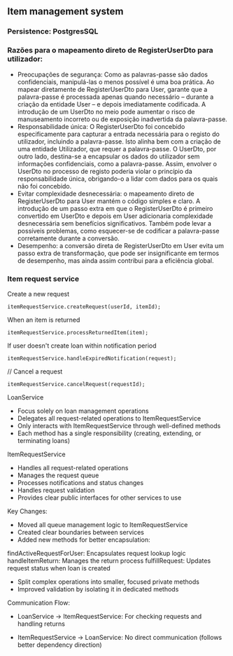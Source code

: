 ## **Item management system**

### Persistence: PostgresSQL


### Razões para o mapeamento direto de RegisterUserDto para utilizador:

- Preocupações de segurança: Como as palavras-passe são dados confidenciais, manipulá-las o menos possível é uma boa prática.
Ao mapear diretamente de RegisterUserDto para User, garante que a palavra-passe é processada apenas quando necessário – durante a criação da entidade User – e depois imediatamente codificada. 
A introdução de um UserDto no meio pode aumentar o risco de manuseamento incorreto ou de exposição inadvertida da palavra-passe.
- Responsabilidade única: O RegisterUserDto foi concebido especificamente para capturar a entrada necessária para o registo do utilizador, incluindo a palavra-passe. 
Isto alinha bem com a criação de uma entidade Utilizador, que requer a palavra-passe. O UserDto, por outro lado, destina-se a encapsular os dados do utilizador sem informações confidenciais, como a palavra-passe. 
Assim, envolver o UserDto no processo de registo poderia violar o princípio da responsabilidade única, obrigando-o a lidar com dados para os quais não foi concebido.
- Evitar complexidade desnecessária: o mapeamento direto de RegisterUserDto para User mantém o código simples e claro. 
A introdução de um passo extra em que o RegisterUserDto é primeiro convertido em UserDto e depois em User adicionaria complexidade desnecessária sem benefícios significativos. 
Também pode levar a possíveis problemas, como esquecer-se de codificar a palavra-passe corretamente durante a conversão.
- Desempenho: a conversão direta de RegisterUserDto em User evita um passo extra de transformação, que pode ser insignificante em termos de desempenho, mas ainda assim contribui para a eficiência global.


### Item request service

 Create a new request

``` itemRequestService.createRequest(userId, itemId); ```

 When an item is returned

``` itemRequestService.processReturnedItem(item); ```

If user doesn't create loan within notification period

```` itemRequestService.handleExpiredNotification(request); ````

// Cancel a request

```itemRequestService.cancelRequest(requestId); ```

LoanService

- Focus solely on loan management operations
- Delegates all request-related operations to ItemRequestService
- Only interacts with ItemRequestService through well-defined methods
- Each method has a single responsibility (creating, extending, or terminating loans)

ItemRequestService

- Handles all request-related operations
- Manages the request queue
- Processes notifications and status changes
- Handles request validation
- Provides clear public interfaces for other services to use

Key Changes:

- Moved all queue management logic to ItemRequestService
- Created clear boundaries between services
- Added new methods for better encapsulation:

findActiveRequestForUser: Encapsulates request lookup logic
handleItemReturn: Manages the return process
fulfillRequest: Updates request status when loan is created

- Split complex operations into smaller, focused private methods
- Improved validation by isolating it in dedicated methods

Communication Flow:

- LoanService -> ItemRequestService: For checking requests and handling returns

- ItemRequestService -> LoanService: No direct communication (follows better dependency direction)